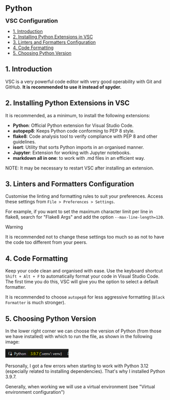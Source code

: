 <font size="5"> **Python** </font>

<font size="4"> **VSC Configuration** </font>

<!-- TOC tocDepth:2..3 chapterDepth:2..6 -->

- [1. Introduction](#1-introduction)
- [2. Installing Python Extensions in VSC](#2-installing-python-extensions-in-vsc)
- [3. Linters and Formatters Configuration](#3-linters-and-formatters-configuration)
- [4. Code Formatting](#4-code-formatting)
- [5. Choosing Python Version](#5-choosing-python-version)

<!-- /TOC -->

## 1. Introduction

VSC is a very powerful code editor with very good operability with Git and GitHub. **It is recommended to use it instead of spyder.**

## 2. Installing Python Extensions in VSC

It is recommended, as a minimum, to install the following extensions:

- **Python**: Official Python extension for Visual Studio Code.
- **autopep8**: Keeps Python code conforming to PEP 8 style.
- **flake8**: Code analysis tool to verify compliance with PEP 8 and other guidelines.
- **isort**: Utility that sorts Python imports in an organised manner.
- **Jupyter**: Extension for working with Jupyter notebooks.
- **markdown all in one**: to work with .md files in an efficient way.

NOTE: It may be necessary to restart VSC after installing an extension.

## 3. Linters and Formatters Configuration

Customise the linting and formatting rules to suit your preferences. Access these settings from `File > Preferences > Settings`.

For example, if you want to set the maximum character limit per line in flake8, search for "Flake8 Args" and add the option `--max-line-length=120`.

> [!WARNING]
> It is recommended not to change these settings too much so as not to have the code too different from your peers.

## 4. Code Formatting

Keep your code clean and organised with ease. Use the keyboard shortcut `Shift + Alt + F` to automatically format your code in Visual Studio Code. The first time you do this, VSC will give you the option to select a default formatter.

It is recommended to choose `autopep8` for less aggressive formatting (`Black Formatter` is much stronger).

## 5. Choosing Python Version

In the lower right corner we can choose the version of Python (from those we have installed) with which to run the file, as shown in the following image:

![alternative text](../aux_images/image-4.png)

Personally, I got a few errors when starting to work with Python 3.12 (especially related to installing dependencies). That's why I installed Python 3.9.7.

Generally, when working we will use a virtual environment (see "Virtual environment configuration")
